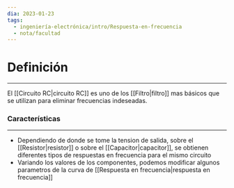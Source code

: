 ```yaml
---
dia: 2023-01-23
tags:
  - ingeniería-electrónica/intro/Respuesta-en-frecuencia
  - nota/facultad
---
```

# Definición
---
El [[Circuito RC|circuito RC]] es uno de los [[Filtro|filtro]] mas básicos que se utilizan para eliminar frecuencias indeseadas.

### Características
---
- Dependiendo de donde se tome la tension de salida, sobre el [[Resistor|resistor]] o sobre el [[Capacitor|capacitor]], se obtienen diferentes tipos de respuestas en frecuencia para el mismo circuito
- Variando los valores de los componentes, podemos modificar algunos parametros de la curva de [[Respuesta en frecuencia|respuesta en frecuencia]]
